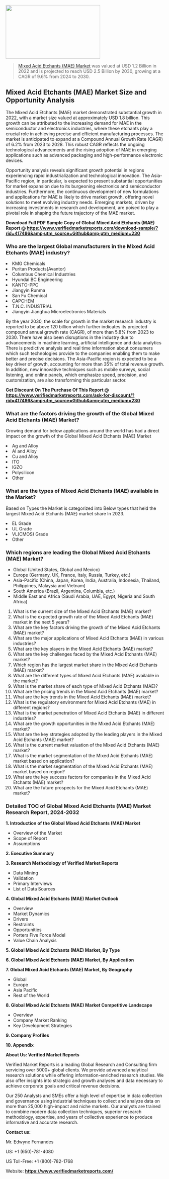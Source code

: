 <img src="https://ffe5etoiles.com/wp-content/uploads/2024/12/MST1-300x171.png" alt="" width="300" height="171" class="alignnone size-medium wp-image-20088" /><blockquote><p><p><a href="https://www.verifiedmarketreports.com/download-sample/?rid=417486&utm_source=Github&utm_medium=230" target="_blank">Mixed Acid Etchants (MAE) Market</a> was valued at USD 1.2 Billion in 2022 and is projected to reach USD 2.5 Billion by 2030, growing at a CAGR of 9.6% from 2024 to 2030.</p></blockquote><p><h2>Mixed Acid Etchants (MAE) Market Size and Opportunity Analysis</h2><p>The Mixed Acid Etchants (MAE) market demonstrated substantial growth in 2022, with a market size valued at approximately USD 1.8 billion. This growth can be attributed to the increasing demand for MAE in the semiconductor and electronics industries, where these etchants play a crucial role in achieving precise and efficient manufacturing processes. The market is anticipated to expand at a Compound Annual Growth Rate (CAGR) of 6.2% from 2023 to 2028. This robust CAGR reflects the ongoing technological advancements and the rising adoption of MAE in emerging applications such as advanced packaging and high-performance electronic devices.</p><p>Opportunity analysis reveals significant growth potential in regions experiencing rapid industrialization and technological innovation. The Asia-Pacific region, in particular, is expected to present substantial opportunities for market expansion due to its burgeoning electronics and semiconductor industries. Furthermore, the continuous development of new formulations and applications for MAE is likely to drive market growth, offering novel solutions to meet evolving industry needs. Emerging markets, driven by increasing investments in research and development, are poised to play a pivotal role in shaping the future trajectory of the MAE market.</p></p><p class=""><strong>Download Full PDF Sample Copy of Global Mixed Acid Etchants (MAE) Report @ <a href="https://www.verifiedmarketreports.com/download-sample/?rid=417486&amp;utm_source=Github&amp;utm_medium=230" target="_blank">https://www.verifiedmarketreports.com/download-sample/?rid=417486&amp;utm_source=Github&amp;utm_medium=230</a></strong></p><h3 id="" class="">Who are the largest Global manufacturers in the Mixed Acid Etchants (MAE) industry?</h3><p><li>KMG Chemicals</li><li> Puritan Products(Avantor)</li><li> Columbus Chemical Industries</li><li> Hyundai BC Engineering</li><li> KANTO-PPC</li><li> Jiangyin Runma</li><li> San Fu Chemical</li><li> CAPCHEM</li><li> T.N.C. INDUSTRIAL</li><li> Jiangyin Jianghua Microelectronics Materials</li></p><div class=""><div class="" dir="" data-message-author-role="" data-message-id="" data-message-model-slug=""><div class=""><div class=""><div class=""><div class="" dir="" data-message-author-role="" data-message-id="" data-message-model-slug=""><div class=""><div class=""><p>By the year 2030, the scale for growth in the market research industry is reported to be above 120 billion which further indicates its projected compound annual growth rate (CAGR), of more than 5.8% from 2023 to 2030. There have also been disruptions in the industry due to advancements in machine learning, artificial intelligence and data analytics There is predictive analysis and real time information about consumers which such technologies provide to the companies enabling them to make better and precise decisions. The Asia-Pacific region is expected to be a key driver of growth, accounting for more than 35% of total revenue growth. In addition, new innovative techniques such as mobile surveys, social listening, and online panels, which emphasize speed, precision, and customization, are also transforming this particular sector.</p><p><strong>Get Discount On The Purchase Of This Report @&nbsp; <a href="https://www.verifiedmarketreports.com/ask-for-discount/?rid=417486&amp;utm_source=Github&amp;utm_medium=230" target="_blank">https://www.verifiedmarketreports.com/ask-for-discount/?rid=417486&amp;utm_source=Github&amp;utm_medium=230</a></strong></p></div></div></div></div></div></div></div></div><h3 id="" class="">What are the factors driving the growth of the Global Mixed Acid Etchants (MAE) Market?</h3><p id="" class="">Growing demand for below applications around the world has had a direct impact on the growth of the Global Mixed Acid Etchants (MAE) Market</p><p id="" class=""><li>Ag and Alloy</li><li> Al and Alloy</li><li> Cu and Alloy</li><li> ITO</li><li> IGZO</li><li> Polysilicon</li><li> Other</li></p><h3 id="" class="">What are the types of Mixed Acid Etchants (MAE) available in the Market?</h3><p id="" class="">Based on Types the Market is categorized into Below types that held the largest Mixed Acid Etchants (MAE) market share In 2023.</p><p id="" class=""><li>EL Grade</li><li> UL Grade</li><li> VL(CMOS) Grade</li><li> Other</li></p><h3 id="" class="">Which regions are leading the Global Mixed Acid Etchants (MAE) Market?</h3><ul><li>Global (United States, Global and Mexico)</li><li>Europe (Germany, UK, France, Italy, Russia, Turkey, etc.)</li><li>Asia-Pacific (China, Japan, Korea, India, Australia, Indonesia, Thailand, Philippines, Malaysia and Vietnam)</li><li>South America (Brazil, Argentina, Columbia, etc.)</li><li>Middle East and Africa (Saudi Arabia, UAE, Egypt, Nigeria and South Africa)</li></ul><p><ol>  <li>What is the current size of the Mixed Acid Etchants (MAE) market?</li>  <li>What is the expected growth rate of the Mixed Acid Etchants (MAE) market in the next 5 years?</li>  <li>What are the key factors driving the growth of the Mixed Acid Etchants (MAE) market?</li>  <li>What are the major applications of Mixed Acid Etchants (MAE) in various industries?</li>  <li>What are the key players in the Mixed Acid Etchants (MAE) market?</li>  <li>What are the key challenges faced by the Mixed Acid Etchants (MAE) market?</li>  <li>Which region has the largest market share in the Mixed Acid Etchants (MAE) market?</li>  <li>What are the different types of Mixed Acid Etchants (MAE) available in the market?</li>  <li>What is the market share of each type of Mixed Acid Etchants (MAE)?</li>  <li>What are the pricing trends in the Mixed Acid Etchants (MAE) market?</li>  <li>What are the key trends in the Mixed Acid Etchants (MAE) market?</li>  <li>What is the regulatory environment for Mixed Acid Etchants (MAE) in different regions?</li>  <li>What is the market penetration of Mixed Acid Etchants (MAE) in different industries?</li>  <li>What are the growth opportunities in the Mixed Acid Etchants (MAE) market?</li>  <li>What are the key strategies adopted by the leading players in the Mixed Acid Etchants (MAE) market?</li>  <li>What is the current market valuation of the Mixed Acid Etchants (MAE) market?</li>  <li>What is the market segmentation of the Mixed Acid Etchants (MAE) market based on application?</li>  <li>What is the market segmentation of the Mixed Acid Etchants (MAE) market based on region?</li>  <li>What are the key success factors for companies in the Mixed Acid Etchants (MAE) market?</li>  <li>What are the future prospects for the Mixed Acid Etchants (MAE) market?</li></ol></p><h3 id="" class="">Detailed TOC of Global Mixed Acid Etchants (MAE) Market Research Report, 2024-2032</h3><p id="" class=""><strong>1. Introduction of the Global Mixed Acid Etchants (MAE) Market</strong></p><ul><li>Overview of the Market</li><li>Scope of Report</li><li>Assumptions</li></ul><p id="" class=""><strong>2. Executive Summary</strong></p><p id="" class=""><strong>3. Research Methodology of&nbsp;Verified Market Reports</strong></p><ul><li>Data Mining</li><li>Validation</li><li>Primary Interviews</li><li>List of Data Sources</li></ul><p id="" class=""><strong>4. Global Mixed Acid Etchants (MAE) Market Outlook</strong></p><ul><li>Overview</li><li>Market Dynamics</li><li>Drivers</li><li>Restraints</li><li>Opportunities</li><li>Porters Five Force Model</li><li>Value Chain Analysis</li></ul><p id="" class=""><strong>5. Global Mixed Acid Etchants (MAE) Market, By&nbsp;Type</strong></p><p id="" class=""><strong>6. Global Mixed Acid Etchants (MAE) Market, By Application</strong></p><p id="" class=""><strong>7. Global Mixed Acid Etchants (MAE) Market, By Geography</strong></p><ul><li>Global</li><li>Europe</li><li>Asia Pacific</li><li>Rest of the World</li></ul><p id="" class=""><strong>8. Global Mixed Acid Etchants (MAE) Market Competitive Landscape</strong></p><ul><li>Overview</li><li>Company Market Ranking</li><li>Key Development Strategies</li></ul><p id="" class=""><strong>9. Company Profiles</strong></p><p id="" class=""><strong>10. Appendix</strong></p><p id="" class=""><strong>About Us: Verified Market Reports</strong></p><p id="" class="">Verified Market Reports is a leading Global Research and Consulting firm servicing over 5000+ global clients. We provide advanced analytical research solutions while offering information-enriched research studies. We also offer insights into strategic and growth analyses and data necessary to achieve corporate goals and critical revenue decisions.</p><p id="" class="">Our 250 Analysts and SMEs offer a high level of expertise in data collection and governance using industrial techniques to collect and analyze data on more than 25,000 high-impact and niche markets. Our analysts are trained to combine modern data collection techniques, superior research methodology, expertise, and years of collective experience to produce informative and accurate research.</p><p id="" class=""><strong>Contact us:</strong></p><p id="" class="">Mr. Edwyne Fernandes</p><p id="" class="">US: +1 (650)-781-4080</p><p id="" class="">US Toll-Free: +1 (800)-782-1768</p><p id="" class="">Website: <a target="" data-test-app-aware-link=""><strong>https://www.verifiedmarketreports.com/</strong></a></p>
